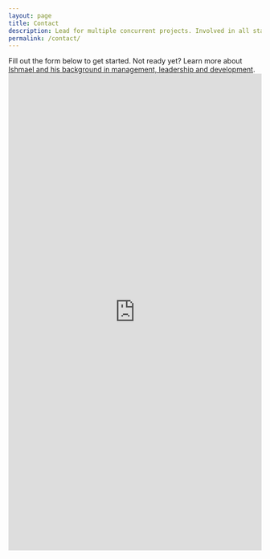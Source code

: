 ```yaml
---
layout: page
title: Contact
description: Lead for multiple concurrent projects. Involved in all stages of web site/application creation from project meetings, client interaction, design and architecture, development, deployment, management, training and support.
permalink: /contact/
---
```

<p>Fill out the form below to get started. Not ready yet? Learn more about <a href="/about">Ishmael and his background in management, leadership and development</a>. 
<iframe src="https://docs.google.com/forms/d/e/1FAIpQLSdWfXxsWZqsCeV_ZzE9cgQ0P4dquCx2HSX5pljSTJxZQqON2Q/viewform?embedded=true" width="100%" height="950" frameborder="0" marginheight="0" marginwidth="0">Loading…</iframe>
